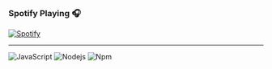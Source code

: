 ### Spotify Playing 🎧

[![Spotify](https://novatorem.bgstatic.vercel.app/api/spotify)](https://open.spotify.com/user/hok8fkxdvrd8rn96bs4unhyk6)

---

![JavaScript](https://img.shields.io/badge/-JavaScript-%23F7DF1C?style=flat-square&logo=javascript&logoColor=000000&labelColor=%23F7DF1C&color=%23FFCE5A)
![Nodejs](https://img.shields.io/badge/-Nodejs-339933?style=flat-square&logo=Node.js&logoColor=ffffff)
![Npm](https://img.shields.io/badge/-npm-CB3837?style=flat-square&logo=npm)
